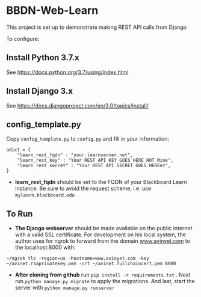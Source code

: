 # BBDN-Web-Learn

This project is set up to demonstrate making REST API calls from Django

To configure:

## Install Python 3.7.x

See https://docs.python.org/3.7/using/index.html

## Install Django 3.x

See https://docs.djangoproject.com/en/3.0/topics/install/

## config_template.py

Copy `config_template.py` to `config.py` and fill in your information:

```
adict = {
    "learn_rest_fqdn" : "your.learnserver.net",
    "learn_rest_key" : "Your REST API KEY GOES HERE NOT Mine",
    "learn_rest_secret" : "Your REST API SECRET GOES HEREer",
}

```

* **learn_rest_fqdn** should be set to the FQDN of your Blackboard Learn instance. Be sure to avoid the request scheme, i.e. use `mylearn.blackboard.edu`


## To Run

* **The Django webserver** should be made available on the public internet with a valid SSL certificate. For development on his local system, the author uses for ngrok to forward from the domain www.avinyet.com to the localhost:8000 with:
```
~/ngrok tls -region=us -hostname=www.avinyet.com -key ~/avinet.rsaprivatekey.pem -crt ~/avinet.fullchaincert.pem 8000
```
* **After cloning from github** run `pip install -r requirements.txt` . Next run `python manage.py migrate` to apply the migrations. And last, start the server with `python manage.py runserver`
